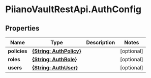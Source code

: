 # PiianoVaultRestApi.AuthConfig

## Properties

Name | Type | Description | Notes
------------ | ------------- | ------------- | -------------
**policies** | [**{String: AuthPolicy}**](AuthPolicy.md) |  | [optional] 
**roles** | [**{String: AuthRole}**](AuthRole.md) |  | [optional] 
**users** | [**{String: AuthUser}**](AuthUser.md) |  | [optional] 


